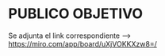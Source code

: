 # PUBLICO OBJETIVO

Se adjunta el link correspondiente --> https://miro.com/app/board/uXjVOKKXzw8=/
